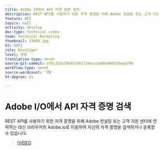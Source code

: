 ```yaml
---
title: Adobe IO에서 API 자격 증명 검색
description: REST API를 사용하기 위한 자격 증명을 위해 Adobe 컨설팅 또는 고객 지원 센터에 연락하는 대신 브라우저의 Adobe.io로 이동하여 자신의 자격 증명을 검색하거나 등록할 수 있습니다.
feature: API
topics: null
activity: develop
doc-type: technical video
team: Technical Marketing
thumbnail: 37889.jpg
kt: 5971
role: Developer
level: 경험
translation-type: tm+mt
source-git-commit: a7dc335e75697a7b1720eccdadbb9605fdeda798
workflow-type: tm+mt
source-wordcount: '78'
ht-degree: 2%

---
```



# Adobe I/O에서 API 자격 증명 검색

REST API를 사용하기 위한 자격 증명을 위해 Adobe 컨설팅 또는 고객 지원 센터에 연락하는 대신 브라우저의 Adobe.io로 이동하여 자신의 자격 증명을 검색하거나 등록할 수 있습니다.

>[!VIDEO](https://video.tv.adobe.com/v/37889/?quality=12&learn=on)
